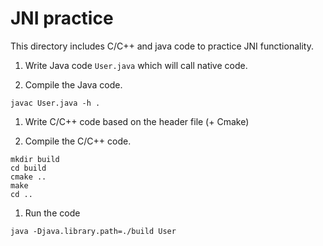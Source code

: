 # JNI practice

This directory includes C/C++ and java code to practice JNI functionality.

1. Write Java code `User.java` which will call native code.

1. Compile the Java code.

  ```
  javac User.java -h .
  ```

1. Write C/C++ code based on the header file (+ Cmake)

1. Compile the C/C++ code.

  ```
  mkdir build
  cd build
  cmake ..
  make
  cd ..
  ```

1. Run the code

  ```
  java -Djava.library.path=./build User
  ```
